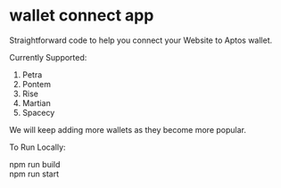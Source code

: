 # wallet connect app
Straightforward code to help you connect your Website to Aptos wallet.

Currently Supported: 
1. Petra 
2. Pontem
3. Rise
4. Martian
5. Spacecy 

We will keep adding more wallets as they become more popular.


To Run Locally:

npm run build \
npm run start
